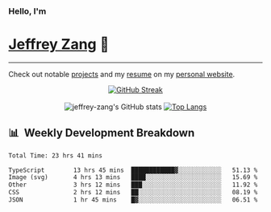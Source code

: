 
### Hello, I'm 
# [Jeffrey Zang](https://www.linkedin.com/in/jeffreyzang/) 🦀

---

Check out notable [projects](https://jeffz.dev/projects) and my [resume](https://jeffz.dev/resume) on my [personal website](https://jeffz.dev/).

<div align = 'center'>

[![GitHub Streak](https://github-readme-streak-stats.herokuapp.com/?user=jeffrey-zang&theme=tokyonight)](https://git.io/streak-stats)
<br></br>
![jeffrey-zang's GitHub stats](https://github-readme-stats.vercel.app/api?username=jeffrey-zang&show_icons=true&theme=tokyonight&hide_rank=true&hide=stars) 
[![Top Langs](https://github-readme-stats.vercel.app/api/top-langs/?username=jeffrey-zang&hide=ShaderLab,HLSL&layout=compact&theme=tokyonight)](https://github.com/anuraghazra/github-readme-stats)

</div>

## 📊 &nbsp;Weekly Development Breakdown
<!--START_SECTION:waka-->

```txt
Total Time: 23 hrs 41 mins

TypeScript        13 hrs 45 mins  ████████████▓░░░░░░░░░░░░   51.13 %
Image (svg)       4 hrs 13 mins   ████░░░░░░░░░░░░░░░░░░░░░   15.69 %
Other             3 hrs 12 mins   ███░░░░░░░░░░░░░░░░░░░░░░   11.92 %
CSS               2 hrs 12 mins   ██░░░░░░░░░░░░░░░░░░░░░░░   08.19 %
JSON              1 hr 45 mins    █▓░░░░░░░░░░░░░░░░░░░░░░░   06.51 %
```

<!--END_SECTION:waka-->

